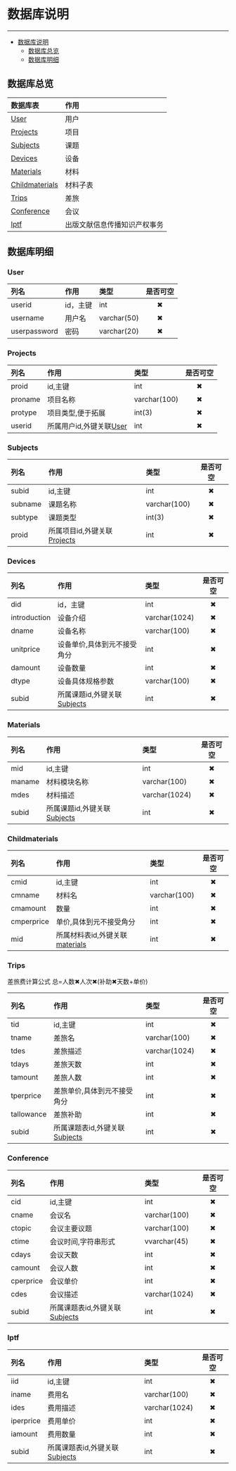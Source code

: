 # 数据库说明

----

- [数据库说明](#数据库说明)
  - [数据库总览](#数据库总览)
  - [数据库明细](#数据库明细)

## 数据库总览

|数据库表|作用|
|:---|:---|
|[User](#user)|用户|
|[Projects](#projects)|项目|
|[Subjects](#subjects)|课题|
|[Devices](#device)|设备|
|[Materials](#materials)|材料|
|[Childmaterials](#childmaterials)|材料子表|
|[Trips](#trips)|差旅|
|[Conference](#conference)|会议|
|[Iptf](#iptf)|出版文献信息传播知识产权事务|


## 数据库明细

### User

|列名|作用|类型|是否可空|
|:---|:---|:----|:----:|
|userid|id，主键|int|✖|
|username|用户名|varchar(50)|✖|
|userpassword|密码|varchar(20)|✖|

### Projects

|列名|作用|类型|是否可空|
|:---|:---|:----|:----:|
|proid|id,主键|int|✖|
|proname|项目名称|varchar(100)|✖|
|protype|项目类型,便于拓展|int(3)|✖|
|userid|所属用户id,外键关联[User](#user)|int|✖|

### Subjects

|列名|作用|类型|是否可空|
|:---|:---|:----|:----:|
|subid|id,主键|int|✖|
|subname|课题名称|varchar(100)|✖|
|subtype|课题类型|int(3)|✖|
|proid|所属项目id,外键关联[Projects](#projects)|int|✖|

### Devices

|列名|作用|类型|是否可空|
|:---|:---|:----|:----:|
|did|id，主键|int|✖|
|introduction|设备介绍|varchar(1024)|✖|
|dname|设备名称|varchar(100)|✖|
|unitprice|设备单价,具体到元不接受角分|int|✖|
|damount|设备数量|int|✖|
|dtype|设备具体规格参数|varchar(100)|✖|
|subid|所属课题id,外键关联[Subjects](#subjects)|int|✖|

### Materials

|列名|作用|类型|是否可空|
|:---|:---|:----|:----:|
|mid|id,主键|int|✖|
|maname|材料模块名称|varchar(100)|✖|
|mdes|材料描述|varchar(1024)|✖|
|subid|所属课题id,外键关联[Subjects](#subjects)|int|✖|

### Childmaterials

|列名|作用|类型|是否可空|
|:---|:---|:----|:----:|
|cmid|id,主键|int|✖|
|cmname|材料名|varchar(100)|✖|
|cmamount|数量|int|✖|
|cmperprice|单价,具体到元不接受角分|int|✖|
|mid|所属材料表id,外键关联[materials](#materials)|int|✖|

### Trips

差旅费计算公式  总=人数✖人次✖(补助✖天数+单价)

|列名|作用|类型|是否可空|
|:---|:---|:----|:----:|
|tid|id,主键|int|✖|
|tname|差旅名|varchar(100)|✖|
|tdes|差旅描述|varchar(1024)|✖|
|tdays|差旅天数|int|✖|
|tamount|差旅人数|int|✖|
|tperprice|差旅单价,具体到元不接受角分|int|✖|
|tallowance|差旅补助|int|✖|
|subid|所属课题表id,外键关联[Subjects](#subjects)|int|✖|

### Conference

|列名|作用|类型|是否可空|
|:---|:---|:----|:----:|
|cid|id,主键|int|✖|
|cname|会议名|varchar(100)|✖|
|ctopic|会议主要议题|varchar(100)|✖|
|ctime|会议时间,字符串形式|vvarchar(45)|✖|
|cdays|会议天数|int|✖|
|camount|会议人数|int|✖|
|cperprice|会议单价|int|✖|
|cdes|会议描述|varchar(1024)|✖|
|subid|所属课题表id,外键关联[Subjects](#subjects)|int|✖|

### Iptf

|列名|作用|类型|是否可空|
|:---|:---|:----|:----:|
|iid|id,主键|int|✖|
|iname|费用名|varchar(100)|✖|
|ides|费用描述|varchar(1024)|✖|
|iperprice|费用单价|int|✖|
|iamount|费用数量|int|✖|
|subid|所属课题表id,外键关联[Subjects](#subjects)|int|✖|

